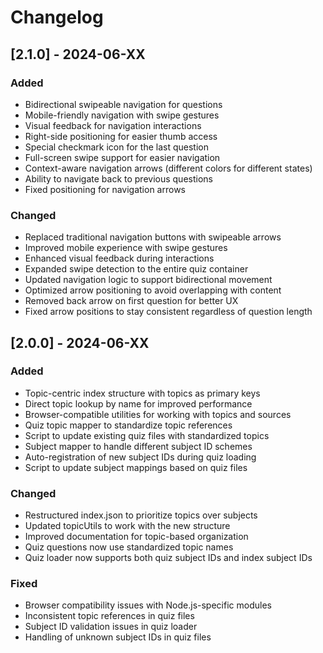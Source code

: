 # Changelog

## [2.1.0] - 2024-06-XX

### Added
- Bidirectional swipeable navigation for questions
- Mobile-friendly navigation with swipe gestures
- Visual feedback for navigation interactions
- Right-side positioning for easier thumb access
- Special checkmark icon for the last question
- Full-screen swipe support for easier navigation
- Context-aware navigation arrows (different colors for different states)
- Ability to navigate back to previous questions
- Fixed positioning for navigation arrows

### Changed
- Replaced traditional navigation buttons with swipeable arrows
- Improved mobile experience with swipe gestures
- Enhanced visual feedback during interactions
- Expanded swipe detection to the entire quiz container
- Updated navigation logic to support bidirectional movement
- Optimized arrow positioning to avoid overlapping with content
- Removed back arrow on first question for better UX
- Fixed arrow positions to stay consistent regardless of question length

## [2.0.0] - 2024-06-XX

### Added
- Topic-centric index structure with topics as primary keys
- Direct topic lookup by name for improved performance
- Browser-compatible utilities for working with topics and sources
- Quiz topic mapper to standardize topic references
- Script to update existing quiz files with standardized topics
- Subject mapper to handle different subject ID schemes
- Auto-registration of new subject IDs during quiz loading
- Script to update subject mappings based on quiz files

### Changed
- Restructured index.json to prioritize topics over subjects
- Updated topicUtils to work with the new structure
- Improved documentation for topic-based organization
- Quiz questions now use standardized topic names
- Quiz loader now supports both quiz subject IDs and index subject IDs

### Fixed
- Browser compatibility issues with Node.js-specific modules
- Inconsistent topic references in quiz files
- Subject ID validation issues in quiz loader
- Handling of unknown subject IDs in quiz files 